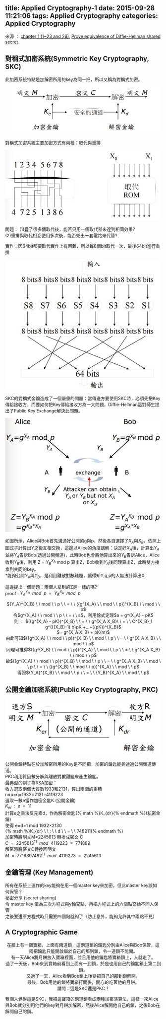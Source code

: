 title: Applied Cryptography-1
date: 2015-09-28 11:21:06
tags: Applied Cryptography
categories: Applied Cryptography
---
來源 ： [chapter 1 (1~23 and 29)](http://staff.csie.ncu.edu.tw/yensm/lecture/Cryptography/Chapter-1%20Introduction%20to%20Cryptography.pdf), [Prove equivalence of Diffie-Hellman shared secret](http://math.stackexchange.com/questions/61358/prove-equivalence-of-diffie-hellman-shared-secret)

## 對稱式加密系統(Symmetric Key Cryptography, SKC)
此加密系統特點是加解密所用的key為同一把，所以又稱為對稱式加密。

![](/images/skc.jpg)

對稱式加密系統主要加密方式有兩種：取代與重排

![](/images/skc1.jpg)

問題：
(1)疊了很多個取代後，能否只用一個取代器來達到相同效果?  
(2)重排與取代相互使用多次後，能否兜出一套電路來代替?  

實作：因64bit都要取代實作上有困難，所以每8個bit取代一次，最後64bit進行重排

![](/images/skc2.jpg)

SKC的對稱式金鑰造成了一個嚴重的問題：當傳送方要使用SKC時，必須先把Key傳給接收方，而要如何把Key傳給接收方為一大問題，Diffie-Hellman這對師生提出了Public Key Exchange解決此問題。

![](/images/skc3.jpg)

如圖所示，Alice與Bob首先溝通好公開的g與p，然後各自選擇了$X_A$與$X_B$，依照上圖式子計算出Y之後互相交換，這邊以Alice的角度講解：決定好$X_A$後，計算出$Y_A$並將$Y_A$告訴Bob(透過公開頻道)，此時Bob也會將他算出來的$Y_B$告訴Alice，Alice收到$Y_B$後，利用 Z = ${Y_B}^{X_A}$ mod p 算出Z，Bob收到$Y_A$後同理算出Z，此時雙方接拿到共同的key。  
*能夠公開$Y_A$與$Y_B$，是利用離散對數難題，讓得知Y,g,p的人無法計算出X

這邊提出一個問題：兩個人拿到的Z是一樣的嗎?  
proof : ${Y_A}^{X_B} \ \ mod \ \ p \ \ = \ \ {Y_B}^{X_A} \ \ mod \ \ p$
<center> ${Y_A}^{X_B} \ \ mod \ \ p \ \ = \ \ ({g^{X_A} \ \ mod \ \ p})^{X_B} \ \ mod \ \ p$ </center>
<center> 令$g^{X_A} \ \ mod \ \ p \ \ = \ \ a$，利用餘式定理$a = g^{X_A} - pK$ </center>
<center> 則 ： $({g^{X_A} - pK})^{X_B} \ \ = \ \ g^{X_A X_B}\ \ + \ \ C^{X_B}_1 g^{({X_B}-1) b}pK +...+({pK})^{X_B}$ </center> 
<center> $= g^{X_A X_B} + pK(m)$ </center>
<center> 由此可知$({g^{X_A} \ \ mod \ \ p})^{X_B} \ \ mod \ \ p \ \ = \ \ g^{X_A X_B} \ \ mod \ \ p$</center>
<center> 同理可推得$({g^{X_B} \ \ mod \ \ p})^{X_A} \ \ mod \ \ p \ \ = \ \ g^{X_A X_B} \ \ mod \ \ p$</center>
<center> 故$({g^{X_A} \ \ mod \ \ p})^{X_B} \ \ mod \ \ p \ \ = \ \ g^{X_A X_B} \ \ mod \ \ p \ \ = \ \ ({g^{X_B} \ \ mod \ \ p})^{X_A} \ \ mod \ \ p$</center>
<center> 得證${Y_A}^{X_B} \ \ mod \ \ p \ \ = \ \ {Y_B}^{X_A} \ \ mod \ \ p$ </center>

## 公開金鑰加密系統(Public Key Cryptography, PKC)

![](/images/pkc.jpg)

公開金鑰特點在於加解密所用的Key是不同把，加密的鑰匙能夠透過公開頻道傳送。  
PKC利用質因數分解與離散對數難題來產生鑰匙。  
最典型的例子為RSA加密：  
收方選取兩個大質數1933和2131，算出兩個的乘積  
n=p×q=1933×2131=4119223  
選取一數e當作加密金匙K (公開金鑰)  
$K_{er}  \ \ : \ \ e \ \ = \ \ 11$   
計算e之乘法反元素d，作為解密金匙{% math %}K_{dr}{% endmath %}(私密金鑰)  
使得 e×d=1 mod 1932×2130   
{% math %}K_{dr}  \ \ : \ \ d \ \ = \ \ 748211{% endmath %}  
加密時將明文M=2245613 轉換成密文 C   
$C \ \ = \ \ 2245613^{11} \ \ mod \ \ 4119223 \ \ = \ \ 771889$  
解密時將密文C轉換回明文   
$M \ \ = \ \ 7718897482^{11} \ \ mod \ \ 4119223 \ \ = \ \ 2245613$  

## 金鑰管理 (Key Management)

所有在系統上運作的key能夠在用一個master key來加密，但此master key該如何保管？  
秘密分享 (secret sharing)  
令 master key 值為三次方程式與y軸交點，再把方程式上的六個點交給不同人保管  
之後要還原方程式時只需要四個點就夠了（防止意外，能夠允許其中兩點不見）  


## A Cryptographic Game

<center>在牆上有一個寶箱，上面有兩道鎖，這兩道鎖的鑰匙分別由Alice與Bob保管，這兩把鑰匙只能開啟屬於自己的那到鎖，令一道鎖不能開。</center>  
<center>有一天Alice將月餅放入寶箱裡面，並且用他的鑰匙將寶箱鎖上，人就走了。</center>
<center>過了一天後，Bob來到寶箱前看到上面有一到鎖，於是也用自己的鑰匙鎖上第二到鎖。</center>
<center>又過了一天，Alice看到Bob鎖上後變把自己的那到鎖解開。</center>
<center>最後，Bob用他的鎖將寶箱打開後，開心的吃著他的月餅。</center>
<center>請問：這是SKC還是PKC？</center>

我個人覺得這是SKC，我把這寶箱的兩道鎖看成兩種加密演算法，這樣一來Alice與Bob就分別用他們的key對月餅加解密，然後Alice解開他自己的鎖，之後Bob在解開自己的鎖。

